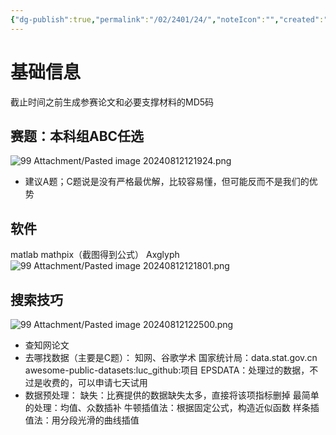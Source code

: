 ```yaml
---
{"dg-publish":true,"permalink":"/02/2401/24/","noteIcon":"","created":"2025-01-31T00:35","updated":"2025-07-01T13:38"}
---
```


# 基础信息
截止时间之前生成参赛论文和必要支撑材料的MD5码
## 赛题：本科组ABC任选
![99 Attachment/Pasted image 20240812121924.png](/img/user/99%20Attachment/Pasted%20image%2020240812121924.png)
- 建议A题；C题说是没有严格最优解，比较容易懂，但可能反而不是我们的优势
## 软件
matlab
mathpix（截图得到公式）
Axglyph![99 Attachment/Pasted image 20240812121801.png](/img/user/99%20Attachment/Pasted%20image%2020240812121801.png)
## 搜索技巧
![99 Attachment/Pasted image 20240812122500.png](/img/user/99%20Attachment/Pasted%20image%2020240812122500.png)
- 查知网论文
- 去哪找数据（主要是C题）：
    知网、谷歌学术
    国家统计局：data.stat.gov.cn
    awesome-public-datasets:luc_github:项目
    EPSDATA：处理过的数据，不过是收费的，可以申请七天试用
- 数据预处理：
    缺失：比赛提供的数据缺失太多，直接将该项指标删掉
    最简单的处理：均值、众数插补
    牛顿插值法：根据固定公式，构造近似函数
    样条插值法：用分段光滑的曲线插值